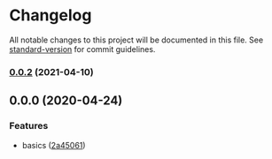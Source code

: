 # Changelog

All notable changes to this project will be documented in this file. See [standard-version](https://github.com/conventional-changelog/standard-version) for commit guidelines.

### [0.0.2](https://github.com/oftherivier/formlessly/compare/v0.0.1...v0.0.2) (2021-04-10)

## 0.0.0 (2020-04-24)


### Features

* basics ([2a45061](https://github.com/oftherivier/formlessly/commit/2a450610b7fa32c06fc6cf07e855908cb66a2242))

